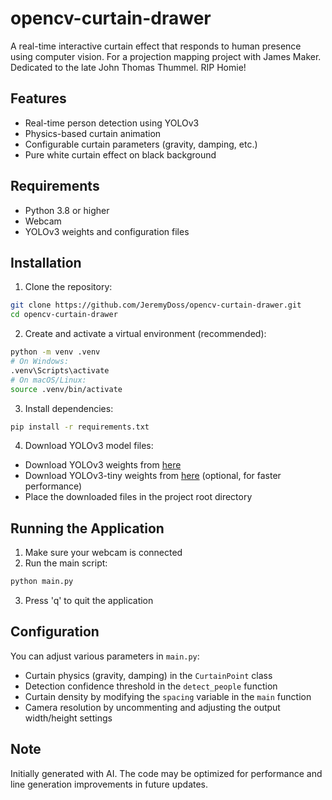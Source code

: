 # opencv-curtain-drawer

A real-time interactive curtain effect that responds to human presence using computer vision. For a projection mapping project with James Maker. Dedicated to the late John Thomas Thummel. RIP Homie!

## Features
- Real-time person detection using YOLOv3
- Physics-based curtain animation
- Configurable curtain parameters (gravity, damping, etc.)
- Pure white curtain effect on black background

## Requirements
- Python 3.8 or higher
- Webcam
- YOLOv3 weights and configuration files

## Installation

1. Clone the repository:
```bash
git clone https://github.com/JeremyDoss/opencv-curtain-drawer.git
cd opencv-curtain-drawer
```

2. Create and activate a virtual environment (recommended):
```bash
python -m venv .venv
# On Windows:
.venv\Scripts\activate
# On macOS/Linux:
source .venv/bin/activate
```

3. Install dependencies:
```bash
pip install -r requirements.txt
```

4. Download YOLOv3 model files:
- Download YOLOv3 weights from [here](https://pjreddie.com/media/files/yolov3.weights)
- Download YOLOv3-tiny weights from [here](https://pjreddie.com/media/files/yolov3-tiny.weights) (optional, for faster performance)
- Place the downloaded files in the project root directory

## Running the Application

1. Make sure your webcam is connected
2. Run the main script:
```bash
python main.py
```

3. Press 'q' to quit the application

## Configuration

You can adjust various parameters in `main.py`:
- Curtain physics (gravity, damping) in the `CurtainPoint` class
- Detection confidence threshold in the `detect_people` function
- Curtain density by modifying the `spacing` variable in the `main` function
- Camera resolution by uncommenting and adjusting the output width/height settings

## Note

Initially generated with AI. The code may be optimized for performance and line generation improvements in future updates.